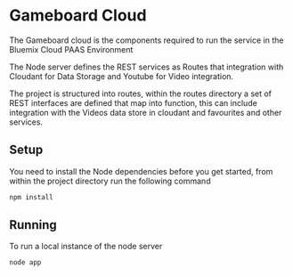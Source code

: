 Gameboard Cloud
===
The Gameboard cloud is the components required to run the service in the Bluemix Cloud PAAS Environment

The Node server defines the REST services as Routes that integration with Cloudant for Data Storage and Youtube for Video integration.

The project is structured into routes, within the routes directory a set of REST interfaces are defined that map into function, this can include integration with the Videos data store in cloudant and favourites and other services.

Setup
---
You need to install the Node dependencies before you get started, from within the project directory run the following command

```bash
npm install
```

Running
---
To run a local instance of the node server

```bash
node app
```




